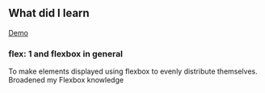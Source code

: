 ## What did I learn

[Demo](https://eowino.github.io/JS30/FlexPanelGallery/)

### flex: 1 and flexbox in general

To make elements displayed using flexbox to evenly distribute themselves. 
Broadened my Flexbox knowledge